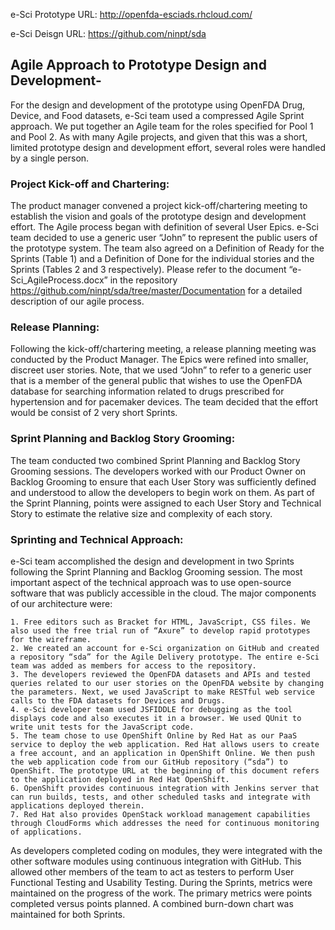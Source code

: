 e-Sci Prototype URL: http://openfda-esciads.rhcloud.com/

e-Sci Deisgn URL: https://github.com/ninpt/sda


## Agile Approach to Prototype Design and Development-
For the design and development of the prototype using OpenFDA Drug, Device, and Food datasets, e-Sci team used a compressed Agile Sprint approach.  We put together an Agile team for the roles specified for Pool 1 and Pool 2. As with many Agile projects, and given that this was a short, limited prototype design and development effort, several roles were handled by a single person.  

### Project Kick-off and Chartering:  
The product manager convened a project kick-off/chartering meeting to establish the vision and goals of the prototype design and development effort. The Agile process began with definition of several User Epics.  e-Sci team decided to use a generic user “John” to represent the public users of the prototype system. The team also agreed on a Definition of Ready for the Sprints (Table 1) and a Definition of Done for the individual stories and the Sprints (Tables 2 and 3 respectively).  Please refer to the document “e-Sci_AgileProcess.docx” in the repository https://github.com/ninpt/sda/tree/master/Documentation for a detailed description of our agile process.

### Release Planning: 
Following the kick-off/chartering meeting, a release planning meeting was conducted by the Product Manager. The Epics were refined into smaller, discreet user stories.  Note, that we used “John” to refer to a generic user that is a member of the general public that wishes to use the OpenFDA database for searching information related to drugs prescribed for hypertension and for pacemaker devices.  The team decided that the effort would be consist of 2 very short Sprints.

### Sprint Planning and Backlog Story Grooming:  
The team conducted two combined Sprint Planning and Backlog Story Grooming sessions.  The developers worked with our Product Owner on Backlog Grooming to ensure that each User Story was sufficiently defined and understood to allow the developers to begin work on them.  As part of the Sprint Planning, points were assigned to each User Story and Technical Story to estimate the relative size and complexity of each story.

### Sprinting and Technical Approach:  
e-Sci team accomplished the design and development in two Sprints following the Sprint Planning and Backlog Grooming session.  The most important aspect of the technical approach was to use open-source software that was publicly accessible in the cloud. The major components of our architecture were:  

	1. Free editors such as Bracket for HTML, JavaScript, CSS files. We also used the free trial run of “Axure” to develop rapid prototypes for the wireframe.  
	2. We created an account for e-Sci organization on GitHub and created a repository “sda” for the Agile Delivery prototype. The entire e-Sci team was added as members for access to the repository.  
	3. The developers reviewed the OpenFDA datasets and APIs and tested queries related to our user stories on the OpenFDA website by changing the parameters. Next, we used JavaScript to make RESTful web service calls to the FDA datasets for Devices and Drugs.  
	4. e-Sci developer team used JSFIDDLE for debugging as the tool displays code and also executes it in a browser. We used QUnit to write unit tests for the JavaScript code.  
	5. The team chose to use OpenShift Online by Red Hat as our PaaS service to deploy the web application. Red Hat allows users to create a free account, and an application in OpenShift Online. We then push the web application code from our GitHub repository (“sda”) to OpenShift. The prototype URL at the beginning of this document refers to the application deployed in Red Hat OpenShift.  
	6. OpenShift provides continuous integration with Jenkins server that can run builds, tests, and other scheduled tasks and integrate with applications deployed therein.  
	7. Red Hat also provides OpenStack workload management capabilities through CloudForms which addresses the need for continuous monitoring of applications.  

As developers completed coding on modules, they were integrated with the other software modules using continuous integration with GitHub.  This allowed other members of the team to act as testers to perform User Functional Testing and Usability Testing.
During the Sprints, metrics were maintained on the progress of the work.  The primary metrics were points completed versus points planned.  A combined burn-down chart was maintained for both Sprints. 

